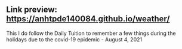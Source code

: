 ## Link preview: https://anhtpde140084.github.io/weather/

This I do follow the Daily Tuition to remember a few things during the holidays due to the covid-19 epidemic - August 4, 2021
